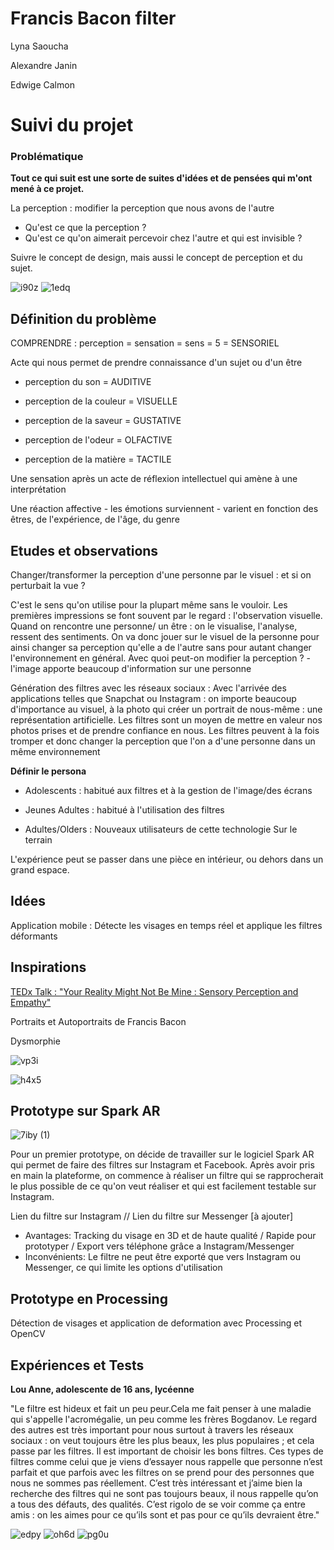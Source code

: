 # Francis Bacon filter

Lyna Saoucha

Alexandre Janin

Edwige Calmon

# Suivi du projet

### Problématique

**Tout ce qui suit est une sorte de suites d'idées et de pensées qui m'ont mené à ce projet.**

La perception : modifier la perception que nous avons de l'autre 
- Qu'est ce que la perception ? 
- Qu'est ce qu'on aimerait percevoir chez l'autre et qui est invisible ? 

Suivre le concept de design, mais aussi le concept de perception et du sujet.

![i90z](https://user-images.githubusercontent.com/46900484/200607559-ac726710-adfa-485e-a73c-8b94a0ad3df6.png)
![1edq](https://user-images.githubusercontent.com/46900484/200607566-6415ffed-0356-451c-bfc9-67aa4b6ab3a0.png)

## Définition du problème 

COMPRENDRE : perception = sensation = sens = 5 = SENSORIEL 

Acte qui nous permet de prendre connaissance d'un sujet ou d'un être 

- perception du son = AUDITIVE 

- perception de la couleur = VISUELLE 

- perception de la saveur = GUSTATIVE 

- perception de l'odeur = OLFACTIVE 

- perception de la matière = TACTILE 

Une sensation après un acte de réflexion intellectuel qui amène à une interprétation 

Une réaction affective - les émotions surviennent - varient en fonction des êtres, de l'expérience, de l'âge, du genre 

## Etudes et observations

Changer/transformer la perception d'une personne par le visuel : et si on perturbait la vue ? 

C'est le sens qu'on utilise pour la plupart même sans le vouloir. Les premières impressions se font souvent par le regard : l'observation visuelle. Quand on rencontre une personne/ un être : on le visualise, l'analyse, ressent des sentiments. On va donc jouer sur le visuel de la personne pour ainsi changer sa perception qu'elle a de l'autre sans pour autant changer l'environnement en général. Avec quoi peut-on modifier la perception ? - l'image apporte beaucoup d'information sur une personne 

Génération des filtres avec les réseaux sociaux : Avec l'arrivée des applications telles que Snapchat ou Instagram : on importe beaucoup d'importance au visuel, à la photo qui créer un portrait de nous-même : une représentation artificielle. Les filtres sont un moyen de mettre en valeur nos photos prises et de prendre confiance en nous. Les filtres peuvent à la fois tromper et donc changer la perception que l'on a d'une personne dans un même environnement 

**Définir le persona**

- Adolescents : habitué aux filtres et à la gestion de l'image/des écrans 

- Jeunes Adultes : habitué à l'utilisation des filtres 

- Adultes/Olders : Nouveaux utilisateurs de cette technologie Sur le terrain 

L'expérience peut se passer dans une pièce en intérieur, ou dehors dans un grand espace. 

## Idées

Application mobile : Détecte les visages en temps réel et applique les filtres déformants

## Inspirations 

[TEDx Talk : "Your Reality Might Not Be Mine : Sensory Perception and Empathy"](https://www.youtube.com/watch?v=SYytiQmXNTc)  

Portraits et Autoportraits de Francis Bacon

Dysmorphie

![vp3i](https://user-images.githubusercontent.com/46900484/200610090-051d8b53-3f9f-454f-b139-f8136d69f269.jpg)

![h4x5](https://user-images.githubusercontent.com/46900484/200610155-d078d19b-c8e9-447f-988b-20d185caa553.jpg)

## Prototype sur Spark AR

![7iby (1)](https://user-images.githubusercontent.com/46900484/200610642-583a8c42-4d0f-4659-aebd-0e7bd74cb961.jpg)


Pour un premier prototype, on décide de travailler sur le logiciel Spark AR qui permet de faire des filtres sur Instagram et Facebook. Après avoir pris en main la plateforme, on commence à réaliser un filtre qui se rapprocherait le plus possible de ce qu'on veut réaliser et qui est facilement testable sur Instagram. 

Lien du filtre sur Instagram // Lien du filtre sur Messenger [à ajouter]

- Avantages: Tracking du visage en 3D et de haute qualité / Rapide pour prototyper / Export vers téléphone grâce a Instagram/Messenger
- Inconvénients: Le filtre ne peut être exporté que vers Instagram ou Messenger, ce qui limite les options d'utilisation

## Prototype en Processing 

Détection de visages et application de deformation avec Processing et OpenCV 

## Expériences et Tests

**Lou Anne, adolescente de 16 ans, lycéenne**

"Le filtre est hideux et fait un peu peur.Cela me fait penser à une maladie qui s'appelle l'acromégalie, un peu comme les frères Bogdanov. Le regard des autres est très important pour nous surtout à travers les réseaux sociaux : on veut toujours être les plus beaux, les plus populaires ; et cela passe par les filtres. Il est important de choisir les bons filtres. Ces types de filtres comme celui que je viens d’essayer nous rappelle que personne n’est parfait et que parfois avec les filtres on se prend pour des personnes que nous ne sommes pas réellement. C’est très intéressant et j’aime bien la recherche des filtres qui ne sont pas toujours beaux, il nous rappelle qu’on a tous des défauts, des qualités. C’est rigolo de se voir comme ça entre amis : on les aimes pour ce qu’ils sont et pas pour ce qu’ils devraient être."

![edpy](https://user-images.githubusercontent.com/46900484/200611130-a14196e9-c821-4282-aa23-ecf11dca2828.jpg)
![oh6d](https://user-images.githubusercontent.com/46900484/200611139-773c4815-5690-45f4-888d-d5bff53a7852.jpg)
![pg0u](https://user-images.githubusercontent.com/46900484/200611145-f112ae71-015e-42d8-bc74-277df5917a38.jpg)


